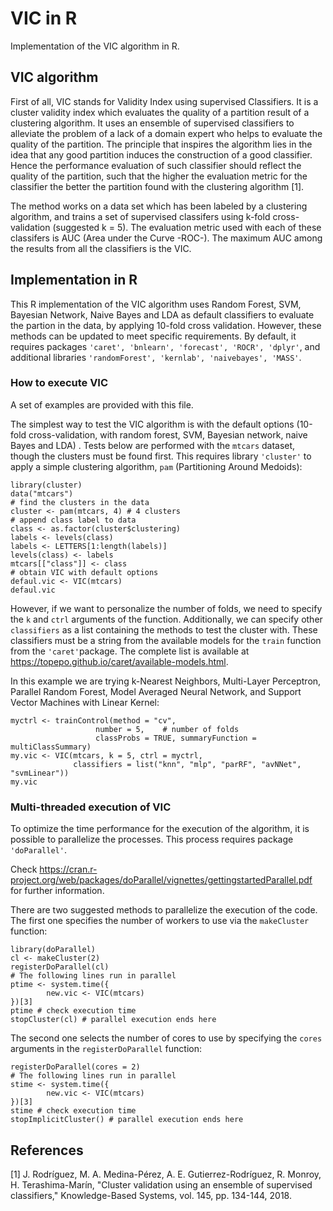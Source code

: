 # VIC in R
Implementation of the VIC algorithm in R.


## VIC algorithm
First of all, VIC stands for Validity Index using supervised Classifiers. It is a cluster validity index which evaluates the quality of a partition result of a clustering algorithm. It uses an ensemble of supervised classifiers to alleviate the problem of a lack of a domain expert who helps to evaluate the quality of the partition. The principle that inspires the algorithm lies in the idea that any good partition induces the construction of a good classifier. Hence the performance evaluation of such classifier should reflect the quality of the partition, such that the higher the evaluation metric for the classifier the better the partition found with the clustering algorithm [1].


The method works on a data set which has been labeled by a clustering algorithm, and trains a set of supervised classifers using k-fold cross-validation (suggested k = 5). The evaluation metric used with each of these classifers is AUC (Area under the Curve -ROC-). The maximum AUC among the results from all the classifiers is the VIC.


## Implementation in R
This R implementation of the VIC algorithm uses Random Forest, SVM, Bayesian Network, Naive Bayes and LDA as default classifiers to evaluate the partion in the data, by applying 10-fold cross validation. However, these methods can be updated to meet specific requirements. By default, it requires packages `'caret', 'bnlearn', 'forecast', 'ROCR', 'dplyr'`, and additional libraries `'randomForest', 'kernlab', 'naivebayes', 'MASS'`.


### How to execute VIC
A set of examples are provided with this file.


The simplest way to test the VIC algorithm is with the default options (10-fold cross-validation, with random forest, SVM, Bayesian network, naive Bayes and LDA) . Tests below are performed with the `mtcars` dataset, though the clusters must be found first. This requires library `'cluster'` to apply a simple clustering algorithm, `pam` (Partitioning Around Medoids):


    library(cluster)
    data("mtcars")
    # find the clusters in the data
    cluster <- pam(mtcars, 4) # 4 clusters
    # append class label to data
    class <- as.factor(cluster$clustering)
    labels <- levels(class)
    labels <- LETTERS[1:length(labels)]
    levels(class) <- labels
    mtcars[["class"]] <- class
    # obtain VIC with default options
    defaul.vic <- VIC(mtcars)
    defaul.vic


However, if we want to personalize the number of folds, we need to specify the `k` and `ctrl` arguments of the function. Additionally, we can specify other `classifiers` as a list containing the methods to test the cluster with. These classifiers must be a string from the available models for the `train` function from the `'caret'`package. The complete list is available at https://topepo.github.io/caret/available-models.html.

In this example we are trying k-Nearest Neighbors, Multi-Layer Perceptron, Parallel Random Forest, Model Averaged Neural Network, and Support Vector Machines with Linear Kernel:

    myctrl <- trainControl(method = "cv",  
                       number = 5,    # number of folds                   
                       classProbs = TRUE, summaryFunction = multiClassSummary)
    my.vic <- VIC(mtcars, k = 5, ctrl = myctrl,
                  classifiers = list("knn", "mlp", "parRF", "avNNet", "svmLinear"))
    my.vic




### Multi-threaded execution of VIC
To optimize the time performance for the execution of the algorithm, it is possible to parallelize the processes. This process requires package `'doParallel'`.


Check https://cran.r-project.org/web/packages/doParallel/vignettes/gettingstartedParallel.pdf for further information.


There are two suggested methods to parallelize the execution of the code. The first one specifies the number of workers to use via the `makeCluster` function:


    library(doParallel)
    cl <- makeCluster(2)
    registerDoParallel(cl)
    # The following lines run in parallel
    ptime <- system.time({
            new.vic <- VIC(mtcars)
    })[3]
    ptime # check execution time
    stopCluster(cl) # parallel execution ends here




The second one selects the number of cores to use by specifying the `cores` arguments in the `registerDoParallel` function:


    registerDoParallel(cores = 2)
    # The following lines run in parallel
    stime <- system.time({
            new.vic <- VIC(mtcars)
    })[3]
    stime # check execution time
    stopImplicitCluster() # parallel execution ends here




## References
[1] J. Rodríguez, M. A. Medina-Pérez, A. E. Gutierrez-Rodríguez, R. Monroy, H. Terashima-Marín, "Cluster validation using an ensemble of supervised classifiers," Knowledge-Based Systems, vol. 145, pp. 134-144, 2018.


